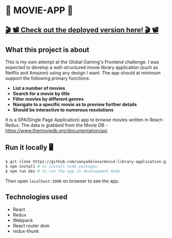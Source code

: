 
                     

# 🎥 MOVIE-APP 🎥 
## [ 🎬 📽 Check out the deployed version here! 🎬 📽](https://dog-quiz.netlify.com)
## What this project is about
This is my own attempt at the Global Gaming's Frontend challenge. I was expected to develop a well-structured movie library application (such as Netflix and Amazon) using any design I want. The app should at minimum support the following primary functions:
- **List a number of movies**
- **Search for a movie by title**
- **Filter movies by different genres**
- **Navigate to a specific movie as to preview further details**
- **Should be interactive to numerous resolutions**

It is a SPA(Single Page Application) app to browse movies written in React-Redux.
The data is grabbed from the Movie DB - https://www.themoviedb.org/documentation/api.


## Run it locally 🖥
```bash
$ git clone https://github.com/vanyadelova/movie-library-application.git
$ npm install # to install node packages.
$ npm run dev # to run the app in development mode
```
Then open `localhost:3000` on browser to see the app.


## Technologies used

- React
- Redux
- Webpack
- React router dom
- redux-thunk





